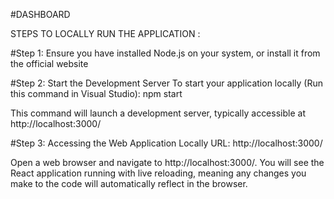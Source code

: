 #DASHBOARD

STEPS TO LOCALLY RUN THE APPLICATION :

#Step 1: Ensure you have installed Node.js on your system, or install it from the official website

#Step 2: Start the Development Server
To start your application locally (Run this command in Visual Studio): npm start

This command will launch a development server, typically accessible at http://localhost:3000/


#Step 3: Accessing the Web Application Locally
URL: http://localhost:3000/

Open a web browser and navigate to http://localhost:3000/.
You will see the React application running with live reloading, meaning any changes you make to the code will automatically reflect in the browser.



